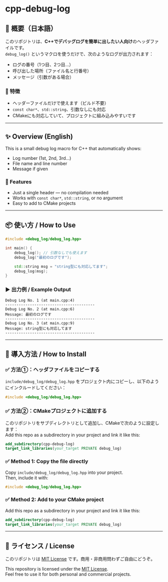# cpp-debug-log

## 📝 概要（日本語）

このリポジトリは、**C++でデバッグログを簡単に出したい人向け**のヘッダファイルです。  
`debug_log()` というマクロを使うだけで、次のようなログが出力されます：

- ログの番号（1つ目、2つ目…）
- 呼び出した場所（ファイル名と行番号）
- メッセージ（引数がある場合）

### 🔧 特徴

- ヘッダーファイルだけで使えます（ビルド不要）
- `const char*`、`std::string`、引数なしにも対応
- CMakeにも対応していて、プロジェクトに組み込みやすいです

---

## ✨ Overview (English)

This is a small debug log macro for C++ that automatically shows:

- Log number (1st, 2nd, 3rd…)
- File name and line number
- Message if given

### 🔧 Features

- Just a single header — no compilation needed
- Works with `const char*`, `std::string`, or no argument
- Easy to add to CMake projects

---

## 📦 使い方 / How to Use

```cpp
#include <debug_log/debug_log.hpp>

int main() {
    debug_log(); // 引数なしでも使えます
    debug_log("最初のログです");

    std::string msg = "string型にも対応してます";
    debug_log(msg);
}
```

### ▶️ 出力例 / Example Output

```
Debug Log No. 1 (at main.cpp:4)
----------------------------------------
Debug Log No. 2 (at main.cpp:6)
Message: 最初のログです
----------------------------------------
Debug Log No. 3 (at main.cpp:9)
Message: string型にも対応してます
----------------------------------------
```

---
## 📂 導入方法 / How to Install

### ✅ 方法①：ヘッダファイルをコピーする

`include/debug_log/debug_log.hpp` をプロジェクト内にコピーし、以下のようにインクルードしてください：  


```cpp
#include <debug_log/debug_log.hpp>
```

### ✅ 方法②：CMakeプロジェクトに追加する

このリポジトリをサブディレクトリとして追加し、CMakeで次のように設定します：  
Add this repo as a subdirectory in your project and link it like this:  

```cmake
add_subdirectory(cpp-debug-log)
target_link_libraries(your_target PRIVATE debug_log)
```


### ✅ Method 1: Copy the file directly

Copy `include/debug_log/debug_log.hpp` into your project.  
Then, include it with:

```cpp
#include <debug_log/debug_log.hpp>
```

### ✅ Method 2: Add to your CMake project

Add this repo as a subdirectory in your project and link it like this:

```cmake
add_subdirectory(cpp-debug-log)
target_link_libraries(your_target PRIVATE debug_log)
```

---

## 📄 ライセンス / License

このリポジトリは [MIT License](LICENSE) です。商用・非商用問わずご自由にどうぞ。

This repository is licensed under the [MIT License](LICENSE).  
Feel free to use it for both personal and commercial projects.
